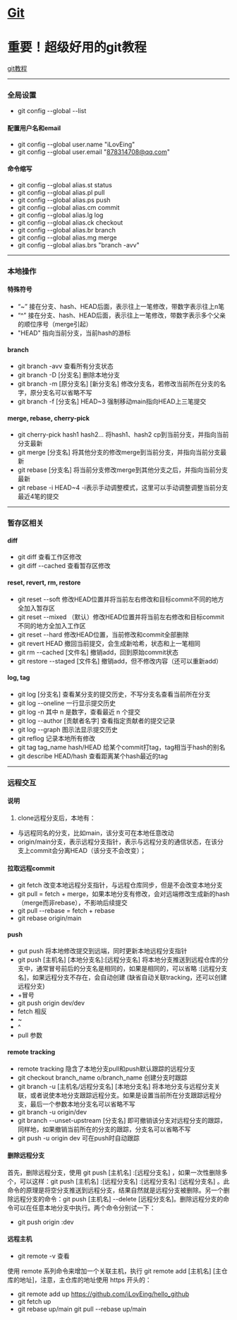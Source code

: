 # [Git](https://github.com/iLovEing/notebook/issues/3)

# 重要！超级好用的git教程
[git教程](https://learngitbranching.js.org/?locale=zh_CN)

---

### 全局设置
- git config --global  --list

#### 配置用户名和email
- git config --global user.name "iLovEing"
- git config --global user.email "878314708@qq.com"

#### 命令缩写
- git config --global alias.st status
- git config --global alias.pl pull
- git config --global alias.ps push
- git config --global alias.cm commit
- git config --global alias.lg log
- git config --global alias.ck checkout
- git config --global alias.br branch
- git config --global alias.mg merge
- git config --global alias.brs "branch -avv"

---

### 本地操作

#### 特殊符号
- “~” 接在分支、hash、HEAD后面，表示往上一笔修改，带数字表示往上n笔
- “^” 接在分支、hash、HEAD后面，表示往上一笔修改，带数字表示多个父亲的顺位序号（merge引起）
- "HEAD" 指向当前分支，当前hash的游标

#### branch
- git branch -avv 查看所有分支状态
- git branch -D [分支名] 删除本地分支
- git branch -m [原分支名] [新分支名] 修改分支名，若修改当前所在分支的名字，原分支名可以省略不写
- git branch -f [分支名] HEAD~3 强制移动main指向HEAD上三笔提交

#### merge, rebase, cherry-pick
- git cherry-pick hash1 hash2... 将hash1、hash2 cp到当前分支，并指向当前分支最新
- git merge [分支名] 将其他分支的修改merge到当前分支，并指向当前分支最新
- git rebase [分支名] 将当前分支修改merge到其他分支之后，并指向当前分支最新
- git rebase -i HEAD~4  -i表示手动调整模式，这里可以手动调整调整当前分支最近4笔的提交

---
### 暂存区相关

#### diff
- git diff 查看工作区修改
- git diff --cached 查看暂存区修改

#### reset, revert, rm, restore
- git reset --soft 修改HEAD位置并将当前左右修改和目标commit不同的地方全加入暂存区
- git reset --mixed （默认）修改HEAD位置并将当前左右修改和目标commit不同的地方全加入工作区
- git reset --hard 修改HEAD位置，当前修改和commit全部删除
- git revert HEAD 撤回当前提交，会生成新哈希，状态和上一笔相同
- git rm --cached [文件名] 撤销add，回到原始commit状态
- git restore --staged [文件名] 撤销add，但不修改内容（还可以重新add）

#### log, tag
- git log [分支名] 查看某分支的提交历史，不写分支名查看当前所在分支
- git log --oneline 一行显示提交历史
- git log -n 其中 n 是数字，查看最近 n 个提交
- git log --author [贡献者名字] 查看指定贡献者的提交记录
- git log --graph 图示法显示提交历史
- git reflog 记录本地所有修改
- git tag tag_name hash/HEAD 给某个commit打tag，tag相当于hash的别名
- git describe HEAD/hash 查看距离某个hash最近的tag


---

### 远程交互

#### 说明
1. clone远程分支后，本地有：
  - 与远程同名的分支，比如main，该分支可在本地任意改动
  - origin/main分支，表示远程分支指针，表示与远程分支的通信状态，在该分支上commit会分离HEAD（该分支不会改变）；


#### 拉取远程commit
- git fetch 改变本地远程分支指针，与远程仓库同步，但是不会改变本地分支
- git pull = fetch + merge，如果本地分支有修改，会对远端修改生成新的hash（merge而非rebase），不影响后续提交
- git pull --rebase = fetch + rebase
- git rebase origin/main 

#### push
- gut push 将本地修改提交到远端，同时更新本地远程分支指针
- git push [主机名] [本地分支名]:[远程分支名]  将本地分支推送到远程仓库的分支中，通常冒号前后的分支名是相同的，如果是相同的，可以省略 :[远程分支名]，如果远程分支不存在，会自动创建 (缺省自动关联tracking，还可以创建远程分支)
- +冒号
- git push origin dev/dev
- fetch 相反
- ~
- ^
- pull 参数

#### remote tracking
- remote tracking 隐含了本地分支pull和push默认跟踪的远程分支
- git checkout branch_name o/branch_name 创建分支时跟踪
- git branch -u [主机名/远程分支名] [本地分支名] 将本地分支与远程分支关联，或者说使本地分支跟踪远程分支。如果是设置当前所在分支跟踪远程分支，最后一个参数本地分支名可以省略不写
- git branch -u origin/dev
- git branch --unset-upstream [分支名] 即可撤销该分支对远程分支的跟踪，同样地，如果撤销当前所在的分支的跟踪，分支名可以省略不写
- git push -u origin dev 可在push时自动跟踪

#### 删除远程分支
首先，删除远程分支，使用 git push [主机名] :[远程分支名] ，如果一次性删除多个，可以这样：git push [主机名] :[远程分支名] :[远程分支名] :[远程分支名] 。此命令的原理是将空分支推送到远程分支，结果自然就是远程分支被删除。另一个删除远程分支的命令：git push [主机名] --delete [远程分支名]。删除远程分支的命令可以在任意本地分支中执行。两个命令分别试一下：
- git push origin :dev

#### 远程主机
- git remote -v 查看

使用 remote 系列命令来增加一个关联主机，执行 git remote add [主机名] [主仓库的地址]，注意，主仓库的地址使用 https 开头的：
- git remote add up https://github.com/iLovEing/hello_github
- git fetch up
- git rebase up/main        git pull --rebase up/main